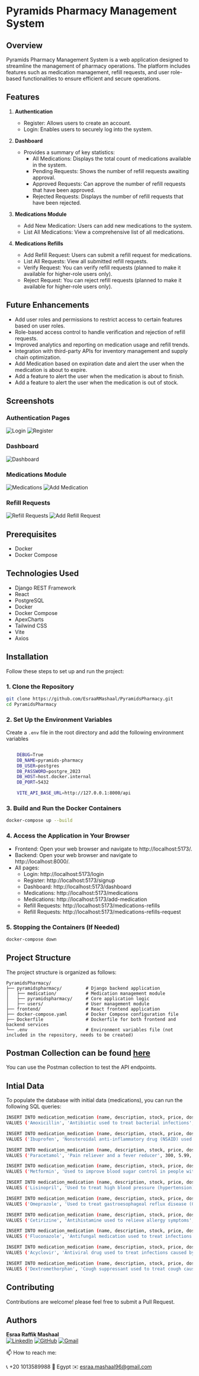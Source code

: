 # Pyramids Pharmacy Management System

## Overview

Pyramids Pharmacy Management System is a web application designed to streamline the management of pharmacy operations. The platform includes features such as medication management, refill requests, and user role-based functionalities to ensure efficient and secure operations.

## Features

1. **Authentication**

   - Register: Allows users to create an account.
   - Login: Enables users to securely log into the system.

2. **Dashboard**

   - Provides a summary of key statistics:
     - All Medications: Displays the total count of medications available in the system.
     - Pending Requests: Shows the number of refill requests awaiting approval.
     - Approved Requests: Can approve the number of refill requests that have been approved.
     - Rejected Requests: Displays the number of refill requests that have been rejected.  

3. **Medications Module**

   - Add New Medication: Users can add new medications to the system.
   - List All Medications: View a comprehensive list of all medications.

4. **Medications Refills**

    - Add Refill Request: Users can submit a refill request for medications.
    - List All Requests: View all submitted refill requests.
    - Verify Request: You can verify refill requests (planned to make it available for higher-role users only).
    - Reject Request: You can reject refill requests (planned to make it available for higher-role users only).

## Future Enhancements

- Add user roles and permissions to restrict access to certain features based on user roles.
- Role-based access control to handle verification and rejection of refill requests.
- Improved analytics and reporting on medication usage and refill trends.
- Integration with third-party APIs for inventory management and supply chain optimization.
- Add Medication based on expiration date and alert the user when the medication is about to expire.
- Add a feature to alert the user when the medication is about to finish.
- Add a feature to alert the user when the medication is out of stock.

## Screenshots

### Authentication Pages
![Login](screenshots/login.png)
![Register](screenshots/signup.png)


### Dashboard
![Dashboard](screenshots/dashboard.png)

### Medications Module
![Medications](screenshots/midication_list.png)
![Add Medication](screenshots/add_medication.png)

### Refill Requests
![Refill Requests](screenshots/refill_requests.png)
![Add Refill Request](screenshots/add_refill_request.png)


## Prerequisites

- Docker
- Docker Compose

## Technologies Used

- Django REST Framework
- React
- PostgreSQL
- Docker
- Docker Compose
- ApexCharts
- Tailwind CSS
- Vite
- Axios

## Installation

Follow these steps to set up and run the project:

### 1. Clone the Repository

```sh
git clone https://github.com/EsraaRMashaal/PyramidsPharmacy.git
cd PyramidsPharmacy
```

### 2. Set Up the Environment Variables

Create a `.env` file in the root directory and add the following environment variables
    
```sh   

    DEBUG=True
    DB_NAME=pyramids-pharmacy
    DB_USER=postgres
    DB_PASSWORD=postgre_2023
    DB_HOST=host.docker.internal
    DB_PORT=5432

    VITE_API_BASE_URL=http://127.0.0.1:8000/api
```

### 3. Build and Run the Docker Containers
    
```sh
docker-compose up --build
```

### 4. Access the Application in Your Browser

- Frontend: Open your web browser and navigate to http://localhost:5173/.
- Backend: Open your web browser and navigate to http://localhost:8000/.
- All pages: 
    - Login: http://localhost:5173/login
    - Register: http://localhost:5173/signup
    - Dashboard: http://localhost:5173/dashboard
    - Medications: http://localhost:5173/medications
    - Medications: http://localhost:5173/add-medication
    - Refill Requests: http://localhost:5173/medications-refills
    - Refill Requests: http://localhost:5173/medications-refills-request

### 5. Stopping the Containers (If Needed)

```sh
docker-compose down
```

## Project Structure

The project structure is organized as follows:

```plaintext
PyramidsPharmacy/
├── pyramidspharmacy/         # Django backend application
│   ├── medication/           # Medication management module
│   ├── pyramidspharmacy/     # Core application logic
│   ├── users/                # User management module
├── frontend/                 # React frontend application
├── docker-compose.yaml       # Docker Compose configuration file
├── Dockerfile                # Dockerfile for both frontend and backend services
└── .env                      # Environment variables file (not included in the repository, needs to be created)
```

## Postman Collection can be found [here](https://galactic-rocket-649595.postman.co/workspace/My-Workspace~02bfb526-da9a-4ab4-8734-dbc4f8fede12/collection/24728437-0998060a-89af-4167-acde-6fd57e6e7a11?action=share&creator=24728437)

You can use the Postman collection to test the API endpoints.

## Intial Data

To populate the database with initial data (medications), you can run the following SQL queries:

```sh
INSERT INTO medication_medication (name, description, stock, price, dosage_form, manufacturer, expiry_date, category, prescription_required, created_at, updated_at)
VALUES ('Amoxicillin', 'Antibiotic used to treat bacterial infections', 100, 12.50, 'Capsule', 'Pfizer', '2025-12-31', 'Antibiotics', true, NOW(), NOW());

INSERT INTO medication_medication (name, description, stock, price, dosage_form, manufacturer, expiry_date, category, prescription_required, created_at, updated_at)
VALUES ('Ibuprofen', 'Nonsteroidal anti-inflammatory drug (NSAID) used to reduce fever and treat pain or inflammation', 200, 8.99, 'Tablet', 'Johnson & Johnson', '2024-11-30', 'Analgesics', false, NOW(), NOW());

INSERT INTO medication_medication (name, description, stock, price, dosage_form, manufacturer, expiry_date, category, prescription_required, created_at, updated_at)
VALUES ('Paracetamol', 'Pain reliever and a fever reducer', 300, 5.99, 'Tablet', 'GlaxoSmithKline', '2023-10-15', 'Antipyretics', false, NOW(), NOW());

INSERT INTO medication_medication (name, description, stock, price, dosage_form, manufacturer, expiry_date, category, prescription_required, created_at, updated_at)
VALUES ('Metformin', 'Used to improve blood sugar control in people with type 2 diabetes', 150, 15.00, 'Tablet', 'Merck', '2025-05-20', 'Antidiabetics', true, NOW(), NOW());

INSERT INTO medication_medication (name, description, stock, price, dosage_form, manufacturer, expiry_date, category, prescription_required, created_at, updated_at)
VALUES ('Lisinopril', 'Used to treat high blood pressure (hypertension) and heart failure', 120, 10.50, 'Tablet', 'AstraZeneca', '2024-08-25', 'Antihypertensives', true, NOW(), NOW());

INSERT INTO medication_medication (name, description, stock, price, dosage_form, manufacturer, expiry_date, category, prescription_required, created_at, updated_at)
VALUES ('Omeprazole', 'Used to treat gastroesophageal reflux disease (GERD) and other conditions caused by excess stomach acid', 180, 9.75, 'Capsule', 'Novartis', '2023-12-31', 'Antacids', false, NOW(), NOW());

INSERT INTO medication_medication (name, description, stock, price, dosage_form, manufacturer, expiry_date, category, prescription_required, created_at, updated_at)
VALUES ('Cetirizine', 'Antihistamine used to relieve allergy symptoms', 250, 7.50, 'Tablet', 'Sanofi', '2024-04-15', 'Antihistamines', false, NOW(), NOW());

INSERT INTO medication_medication (name, description, stock, price, dosage_form, manufacturer, expiry_date, category, prescription_required, created_at, updated_at)
VALUES ('Fluconazole', 'Antifungal medication used to treat infections caused by fungus', 90, 20.00, 'Tablet', 'Pfizer', '2025-01-10', 'Antifungals', true, NOW(), NOW());

INSERT INTO medication_medication (name, description, stock, price, dosage_form, manufacturer, expiry_date, category, prescription_required, created_at, updated_at)
VALUES ('Acyclovir', 'Antiviral drug used to treat infections caused by herpes viruses', 110, 25.00, 'Tablet', 'GlaxoSmithKline', '2024-09-30', 'Antivirals', true, NOW(), NOW());

INSERT INTO medication_medication (name, description, stock, price, dosage_form, manufacturer, expiry_date, category, prescription_required, created_at, updated_at)
VALUES ('Dextromethorphan', 'Cough suppressant used to treat cough caused by the common cold or flu', 220, 6.50, 'Syrup', 'Johnson & Johnson', '2023-11-30', 'Antitussives', false, NOW(), NOW());
```


## Contributing

Contributions are welcome! please feel free to submit a Pull Request. 

## Authors

**Esraa Raffik Mashaal**  
[![LinkedIn](https://img.shields.io/badge/-LinkedIn-blue?style=flat&logo=linkedin&logoColor=white)](https://www.linkedin.com/in/esraamashaal/) 
[![GitHub](https://img.shields.io/badge/-GitHub-black?style=flat&logo=github&logoColor=white)](https://github.com/EsraaRMashaal) 
[![Gmail](https://img.shields.io/badge/-Gmail-c14438?style=flat&logo=gmail&logoColor=white)](mailto:esraa.mashaal96@gmail.com)

📫 How to reach me:

📞 +20 1013589988  📍 Egypt  ✉️ esraa.mashaal96@gmail.com

